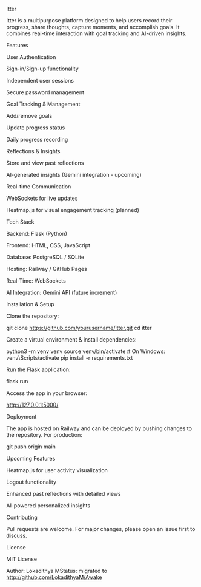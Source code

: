 Itter

Itter is a multipurpose platform designed to help users record their progress, share thoughts, capture moments, and accomplish goals. It combines real-time interaction with goal tracking and AI-driven insights.

Features

User Authentication

Sign-in/Sign-up functionality

Independent user sessions

Secure password management

Goal Tracking & Management

Add/remove goals

Update progress status

Daily progress recording

Reflections & Insights

Store and view past reflections

AI-generated insights (Gemini integration - upcoming)

Real-time Communication

WebSockets for live updates

Heatmap.js for visual engagement tracking (planned)

Tech Stack

Backend: Flask (Python)

Frontend: HTML, CSS, JavaScript

Database: PostgreSQL / SQLite

Hosting: Railway / GitHub Pages

Real-Time: WebSockets

AI Integration: Gemini API (future increment)

Installation & Setup

Clone the repository:

git clone https://github.com/yourusername/itter.git
cd itter

Create a virtual environment & install dependencies:

python3 -m venv venv
source venv/bin/activate   # On Windows: venv\Scripts\activate
pip install -r requirements.txt

Run the Flask application:

flask run

Access the app in your browser:

http://127.0.0.1:5000/

Deployment

The app is hosted on Railway and can be deployed by pushing changes to the repository. For production:

git push origin main

Upcoming Features

Heatmap.js for user activity visualization

Logout functionality

Enhanced past reflections with detailed views

AI-powered personalized insights

Contributing

Pull requests are welcome. For major changes, please open an issue first to discuss.

License

MIT License

Author: Lokadithya MStatus: migrated to http://github.com/LokadithyaM/Awake
